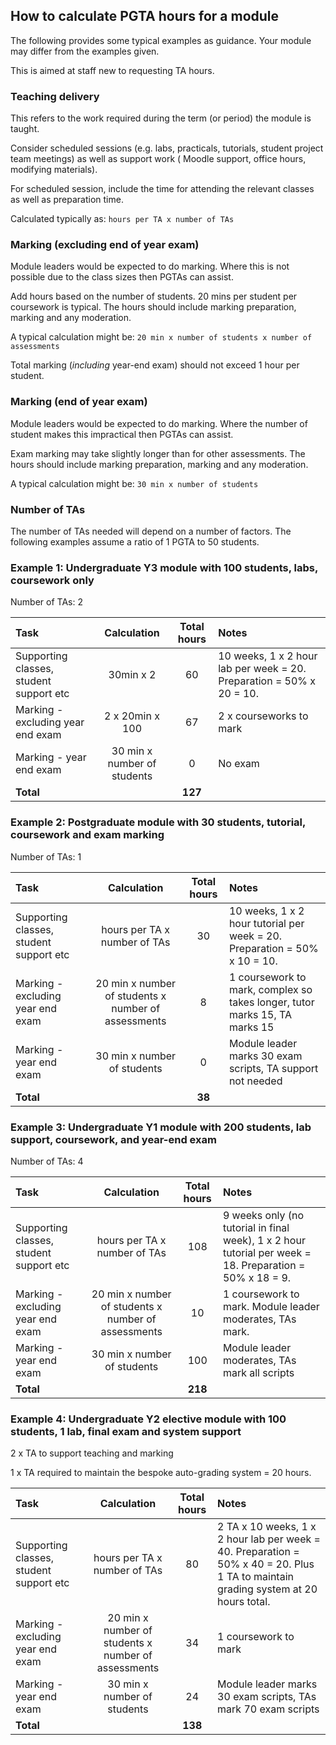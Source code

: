 ## How to calculate PGTA hours for a module

The following provides some typical examples as guidance. Your module may differ from the examples given.

This is aimed at staff new to requesting TA hours.

### Teaching delivery

This refers to the work required during the term (or period) the module is taught.

Consider scheduled sessions (e.g. labs, practicals, tutorials, student project team meetings) as well as support work (
Moodle support, office hours, modifying materials).

For scheduled session, include the time for attending the relevant classes as well as preparation time.

Calculated typically as: `hours per TA x number of TAs`

### Marking (excluding end of year exam)

Module leaders would be expected to do marking. Where this is not possible due to the class sizes then PGTAs can assist.

Add hours based on the number of students. 20 mins per student per coursework is typical. The hours should include
marking preparation, marking and any moderation.

A typical calculation might be: `20 min x number of students x number of assessments`

Total marking (_including_ year-end exam) should not exceed 1 hour per student.

### Marking (end of year exam)

Module leaders would be expected to do marking. Where the number of student makes this impractical then PGTAs can assist.

Exam marking may take slightly longer than for other assessments. The hours should include marking preparation, marking
and any moderation.

A typical calculation might be: `30 min x number of students`

### Number of TAs

The number of TAs needed will depend on a number of factors. The following examples assume a ratio of 1 PGTA to 50
students.

### Example 1: Undergraduate Y3 module with 100 students, labs, coursework only

Number of TAs: 2

| Task                                    |         Calculation         |     Total hours      | Notes                                                                |
|:----------------------------------------|:---------------------------:|:--------------------:|:---------------------------------------------------------------------|
| Supporting classes, student support etc |          30min x 2          |          60          | 10 weeks, 1 x 2 hour lab per week = 20. Preparation = 50% x 20 = 10. |
| Marking - excluding year end exam       |       2 x 20min x 100       |          67          | 2 x courseworks to mark                                              |
| Marking - year end exam                 | 30 min x number of students |          0           | No exam                                                              |
| <strong>Total</strong>                  |                             | <strong>127</strong> |                                                                      |

### Example 2: Postgraduate module with 30 students, tutorial, coursework and exam marking

Number of TAs: 1

| Task                                                 |                     Calculation                     |     Total hours     | Notes                                                                      |
|:-----------------------------------------------------|:---------------------------------------------------:|:-------------------:|:---------------------------------------------------------------------------|
| Supporting classes, student support etc              |            hours per TA x number of TAs             |         30          | 10 weeks, 1 x 2 hour tutorial per week = 20. Preparation = 50% x 10 = 10.  |
| Marking - excluding year end exam                    | 20 min x number of students x number of assessments |          8          | 1 coursework to mark, complex so takes longer, tutor marks 15, TA marks 15 |
| Marking - year end exam                              |             30 min x number of students             |          0          | Module leader marks 30 exam scripts, TA support not needed                 |
| <strong>Total</strong>                               |                                                     | <strong>38</strong> |                                                                            |


### Example 3: Undergraduate Y1 module with 200 students, lab support, coursework, and year-end exam

Number of TAs: 4

| Task                                    |                     Calculation                     |     Total hours      | Notes                                                                                                    |
|:----------------------------------------|:---------------------------------------------------:|:--------------------:|:---------------------------------------------------------------------------------------------------------|
| Supporting classes, student support etc |            hours per TA x number of TAs             |         108          | 9 weeks only (no tutorial in final week), 1 x 2 hour tutorial per week = 18. Preparation = 50% x 18 = 9. |
| Marking - excluding year end exam       | 20 min x number of students x number of assessments |          10          | 1 coursework to mark. Module leader moderates, TAs mark.                                                 |
| Marking - year end exam                 |             30 min x number of students             |         100          | Module leader moderates, TAs mark all scripts                                                            |
| <strong>Total</strong>                  |                                                     | <strong>218</strong> |                                                                                                          |


### Example 4: Undergraduate Y2 elective module with 100 students, 1 lab, final exam and system support

2 x TA to support teaching and marking

1 x TA required to maintain the bespoke auto-grading system = 20 hours.

| Task                                    |                     Calculation                     |     Total hours      | Notes                                                                                                                               |
|:----------------------------------------|:---------------------------------------------------:|:--------------------:|:------------------------------------------------------------------------------------------------------------------------------------|
| Supporting classes, student support etc |            hours per TA x number of TAs             |          80          | 2 TA x 10 weeks, 1 x 2 hour lab per week = 40. Preparation = 50% x 40 = 20. Plus 1 TA to maintain grading system at 20 hours total. |
| Marking - excluding year end exam       | 20 min x number of students x number of assessments |          34          | 1 coursework to mark                                                                                                                |
| Marking - year end exam                 |             30 min x number of students             |          24          | Module leader marks 30 exam scripts, TAs mark 70 exam scripts                                                                       |
| <strong>Total</strong>                  |                                                     | <strong>138</strong> |                                                                                                                                     |
